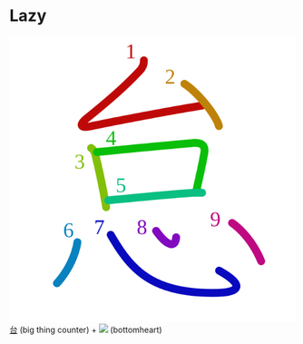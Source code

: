 # Lazy
![6020](../Kanji/kanji-colorize/6020.svg)
[台](Counters/台.md) (big thing counter) + ![](http://www.kanjidamage.com/assets/radsmall/heartbottom-9e56e0a0233a18e46572cd863b74559bcd8b77d7b5b1bbbed4af2b91f061d5ba.jpg) (bottomheart)